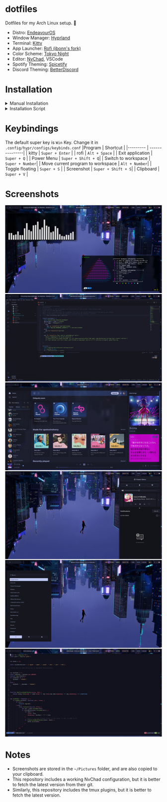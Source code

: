 # dotfiles
Dotfiles for my Arch Linux setup. :cherry_blossom: 





- Distro: [EndeavourOS](https://endeavouros.com/)
- Window Manager: [Hyprland](https://github.com/hyprwm/Hyprland)
- Terminal: [Kitty](https://github.com/kovidgoyal/kitty)
- App Launcher: [Rofi (ibonn's fork) ](https://github.com/lbonn/rofi)
- Color Scheme: [Tokyo Night](https://github.com/enkia/tokyo-night-vscode-theme)
- Editor: [NvChad](https://github.com/NvChad/NvChad), VSCode
- Spotify Theming: [Spicetify](https://github.com/spicetify/spicetify-cli)
- Discord Theming: [BetterDiscord](https://github.com/BetterDiscord/BetterDiscord)


# Installation
<details>
  <summary>Manual Installation</summary>
  
  ### Packages
  
  #### Nvidia
  ```
    yay -S --noconfirm hyprland-nvidia cava tmux cmatrix galendae-git grim neovim \
    imagemagick feh ttf-meslo-nerd-font-powerlevel10k zsh rofi-ibonn-wayland polkit-kde-agent xdg-desktop-portal-hyprland \
    cliphist udiskie noisetorch otf-font-awesome noto-fonts-emoji gtk4 blueberry \
    hyprpaper montserrat-ttf nm-applet gnome-keyring
  ```
  Also add `WLR_NO_HARDWARE_CURSORS=1` to your `/etc/environment`
  
  #### Not Nvidia
  
  ```  
    yay -S --noconfirm hyprland cava tmux cmatrix galendae-git grim neovim \
    imagemagick feh ttf-meslo-nerd-font-powerlevel10k zsh rofi-ibonn-wayland polkit-kde-agent xdg-desktop-portal-hyprland \
    cliphist udiskie noisetorch otf-font-awesome noto-fonts-emoji gtk4 blueberry \
    hyprpaper montserrat-ttf nm-applet gnome-keyring
  ```
  
  
  Then, clone this git to your home directory
  
 </details>
 
 <details>
  <Summary>Installation Script</summary>
  <br>
  
  **:warning:WARNING: This script is not completely tested. Also, this script assumes that you're using an Arch based distro with yay as the helper.**
  
  ```
  Usage: ./install.sh [options]

  --swaync          Copies configs for swaync
  --tmux            Copies configs for tmux
  --waybar          Copies configs for waybar
  --wlogout         Copies configs for wlogout
  --spicetify       Copies configs for spicetify
  --rofi            Copies configs for rofi
  --gtk             Copies the gtk theme and its icons into your home folder
  --neofetch        Copies configs for neofetch
  --hyprland        Copies configs for hyprland
  --discord         Copies configs for BetterDiscord
  --all             Installs the necessary packages and copies all the config files. 
  --packages-only   Installs the necessary packages without copying the config files. 
  
  ```
  
  
 </details>

# Keybindings
The default super key is `Win` Key. Change it in `.config/hypr/configs/keybinds.conf`
|Program | Shortcut |
|--------- | ---------------|
| kitty | `Super + Enter` |
| rofi | `Alt + Space` |
| Exit application | `Super + Q` |
| Power Menu | `Super + Shift + Q`|
| Switch to workspace | `Super + Number`|
| Move current program to workspace | `Alt + Number`|
| Toggle floating | `Super + S` |
| Screenshot | `Super + Shift + S`|
| Clipboard | `Super + V` |
 
# Screenshots
![screenshot-1](https://raw.githubusercontent.com/apotoxinsherry/dotfiles/master/screenshots/Screenshot-1.png)
![screenshot-2](screenshots/Screenshot-2.png)
![screenshot-3](screenshots/Screenshot-3.png)
![screenshot-4](screenshots/Screenshot-4.png)
![screenshot-5](screenshots/Screenshot-5.png)
![screenshot-6](screenshots/Screenshot-6.png)

# Notes

- Screenshots are stored in the `~/Pictures` folder, and are also copied to your clipboard. 
- This repository includes a working NvChad configuration, but it is better to fetch the latest version from their git.
- Similarly, this repository includes the tmux plugins, but it is better to fetch the latest version.  
